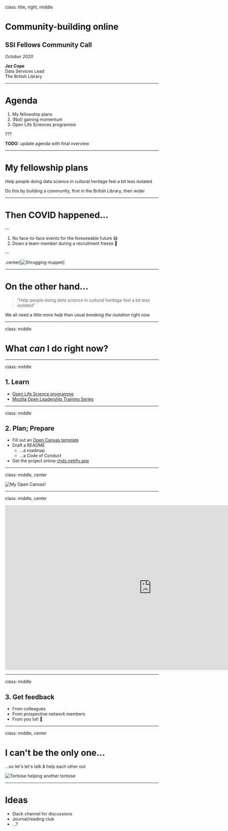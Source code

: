 class: title, right, middle

# Community-building online

## SSI Fellows Community Call

*October 2020*

**Jez Cope**  
Data Services Lead  
The British Library

---

# Agenda

1. My fellowship plans
2. (Not) gaining momentum
3. Open Life Sciences programme

???

**TODO:** update agenda with final overview

---

# My fellowship plans

Help people doing data science in cultural heritage feel a bit less isolated

Do this by building a community, first in the British Library, then wider

---

# Then COVID happened…

--

1. No face-to-face events for the foreseeable future 😷
2. Down a team-member during a recruitment freeze 🤦‍

--

.center[![Shrugging muppet](https://media.giphy.com/media/jPAdK8Nfzzwt2/source.gif)]

---

# On the other hand...

> “Help people doing *data science* in *cultural heritage* feel a bit less *isolated*”

We all need a *little more help* than usual *breaking the isolation* right now

---
class: middle

# What *can* I do right now?

---
class: middle

## 1. Learn

- [Open Life Science programme](https://openlifesci.org/)
- [Mozilla Open Leadership Training Series](https://mozilla.github.io/open-leadership-training-series/)

---
class: middle

## 2. Plan; Prepare

- Fill out an [Open Canvas template](https://mozilla.github.io/open-leadership-training-series/articles/opening-your-project/develop-an-open-project-strategy-with-open-canvas/)
- Draft a README
  - …a roadmap
  - …a Code of Conduct
- Get the project online
  [chds.netlify.app](https://chds.netlify.app/)

---
class: middle, center

![My Open Canvas!](https://gitlab.com/jezcope/ssi-fellowship-2020-project/-/raw/main/images/open-canvas.png)

---
class: middle, center

<iframe src="https://chds.netlify.app"
        width="960" height="540" frameborder="0">
</iframe>

---
class: middle

## 3. Get feedback

- From colleagues
- From prospective network members
- From you lot! 🚀

---
class: middle, center

# I can't be the only one…

…so let's let's talk & help each other out

![Tortoise helping another tortoise](https://media.giphy.com/media/jKDPsIrUnC7Re/source.gif)

---

# Ideas

- Slack channel for discussions
- Journal/reading club
- …?
